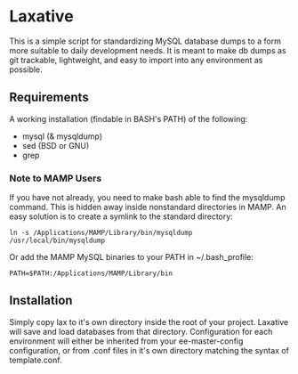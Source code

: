 # Laxative

This is a simple script for standardizing MySQL database dumps to a form more suitable to daily development needs.
It is meant to make db dumps as git trackable, lightweight, and easy to import into any environment as possible.

## Requirements

A working installation (findable in BASH's PATH) of the following:

 - mysql (& mysqldump)
 - sed (BSD or GNU)
 - grep

### Note to MAMP Users

If you have not already, you need to make bash able to find the mysqldump command.  This is hidden away inside nonstandard directories in MAMP. An easy solution is to create a symlink to the standard directory:

	ln -s /Applications/MAMP/Library/bin/mysqldump /usr/local/bin/mysqldump

Or add the MAMP MySQL binaries to your PATH in ~/.bash_profile:

	PATH=$PATH:/Applications/MAMP/Library/bin


## Installation

Simply copy lax to it's own directory inside the root of your project.  Laxative will save and load databases from that directory. Configuration for each environment will either be inherited from your ee-master-config configuration, or from .conf files in it's own directory matching the syntax of template.conf.
